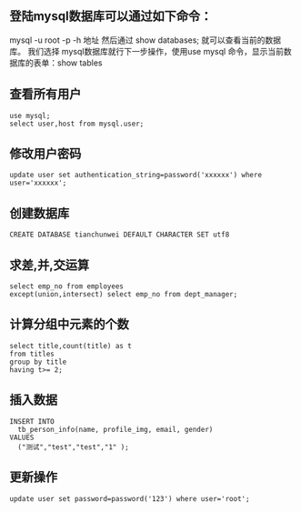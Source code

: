 ## 登陆mysql数据库可以通过如下命令：
mysql -u root -p -h 地址
然后通过 show databases; 就可以查看当前的数据库。
我们选择 mysql数据库就行下一步操作，使用use mysql 命令，显示当前数据库的表单：show tables
## 查看所有用户
```
use mysql;
select user,host from mysql.user; 

```

## 修改用户密码
```
update user set authentication_string=password('xxxxxx') where user='xxxxxx';
```
## 创建数据库
```
CREATE DATABASE tianchunwei DEFAULT CHARACTER SET utf8
```

## 求差,并,交运算
```
select emp_no from employees 
except(union,intersect) select emp_no from dept_manager;
```

## 计算分组中元素的个数
```
select title,count(title) as t
from titles
group by title
having t>= 2;
```
## 插入数据
```
INSERT INTO
  tb_person_info(name, profile_img, email, gender)
VALUES
  ("测试","test","test","1" );
```
## 更新操作
```
update user set password=password('123') where user='root'; 
```